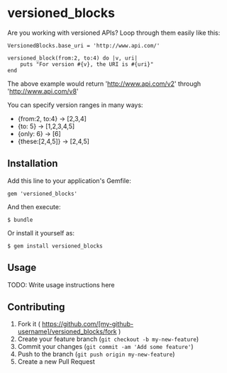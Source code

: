# versioned_blocks

Are you working with versioned APIs? Loop through them easily like this:

	VersionedBlocks.base_uri = 'http://www.api.com/'

	versioned_block(from:2, to:4) do |v, uri|
		puts "For version #{v}, the URI is #{uri}"
	end

The above example would return 'http://www.api.com/v2' through 'http://www.api.com/v8'

You can specify version ranges in many ways:
- {from:2, to:4} -> [2,3,4]
- {to: 5} -> [1,2,3,4,5]
- {only: 6} -> [6]
- {these:[2,4,5]} -> [2,4,5]

## Installation

Add this line to your application's Gemfile:

    gem 'versioned_blocks'

And then execute:

    $ bundle

Or install it yourself as:

    $ gem install versioned_blocks

## Usage

TODO: Write usage instructions here

## Contributing

1. Fork it ( https://github.com/[my-github-username]/versioned_blocks/fork )
2. Create your feature branch (`git checkout -b my-new-feature`)
3. Commit your changes (`git commit -am 'Add some feature'`)
4. Push to the branch (`git push origin my-new-feature`)
5. Create a new Pull Request
